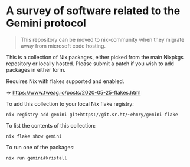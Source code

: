 # A survey of software related to the Gemini protocol

> This repository can be moved to nix-community when they migrate away from microsoft code hosting.

This is a collection of Nix packages, either picked from the main Nixpkgs repository or locally hosted. Please submit a patch if you wish to add packages in either form.

Requires Nix with flakes supported and enabled.

=> https://www.tweag.io/posts/2020-05-25-flakes.html

To add this collection to your local Nix flake registry:
```
nix registry add gemini git+https://git.sr.ht/~ehmry/gemini-flake
```

To list the contents of this collection:
```
nix flake show gemini
```

To run one of the packages:
```
nix run gemini#kristall
```
